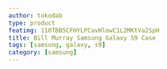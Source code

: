 ```yaml
---
author: tokodab
type: product
featimg: 110TBB5CFHYLPCavHlowC1L2MKtVa2SpH
title: Bill Murray Samsung Galaxy S9 Case
tags: [samsung, galaxy, s9]
category: [samsung]
---
```


